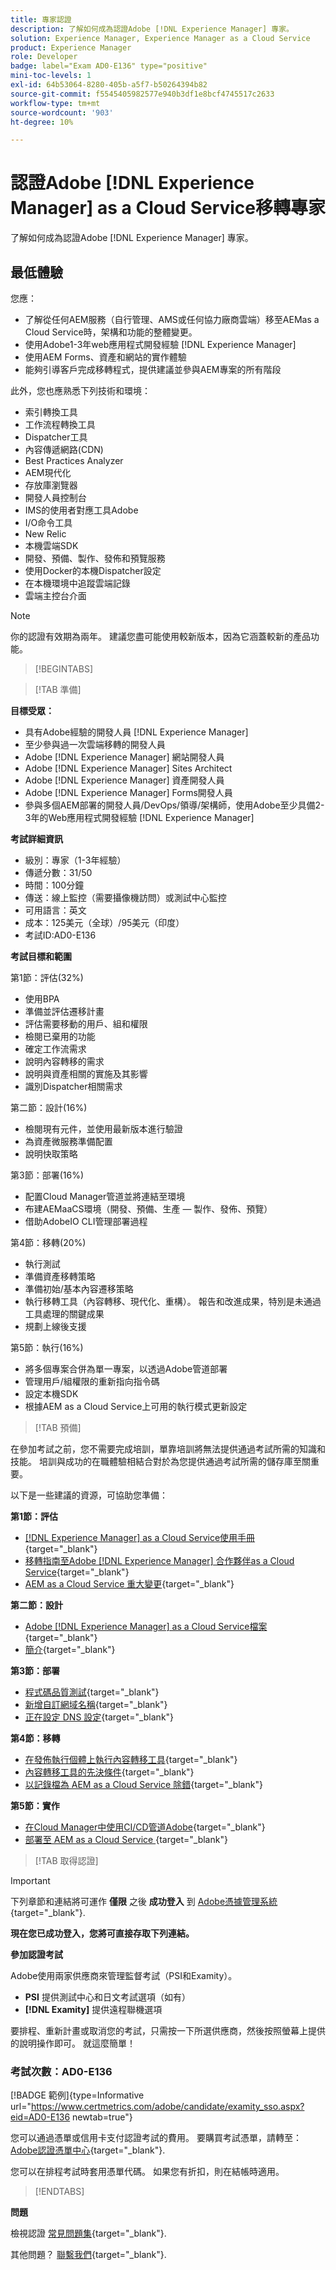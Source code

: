 ```yaml
---
title: 專家認證
description: 了解如何成為認證Adobe [!DNL Experience Manager] 專家。
solution: Experience Manager, Experience Manager as a Cloud Service
product: Experience Manager
role: Developer
badge: label="Exam AD0-E136" type="positive"
mini-toc-levels: 1
exl-id: 64b53064-8280-405b-a5f7-b50264394b82
source-git-commit: f5545405982577e940b3df1e8bcf4745517c2633
workflow-type: tm+mt
source-wordcount: '903'
ht-degree: 10%

---
```


# 認證Adobe [!DNL Experience Manager] as a Cloud Service移轉專家

了解如何成為認證Adobe [!DNL Experience Manager] 專家。

## 最低體驗

您應：

* 了解從任何AEM服務（自行管理、AMS或任何協力廠商雲端）移至AEMas a Cloud Service時，架構和功能的整體變更。
* 使用Adobe1-3年web應用程式開發經驗 [!DNL Experience Manager]
* 使用AEM Forms、資產和網站的實作體驗
* 能夠引導客戶完成移轉程式，提供建議並參與AEM專案的所有階段

此外，您也應熟悉下列技術和環境：

* 索引轉換工具
* 工作流程轉換工具
* Dispatcher工具
* 內容傳遞網路(CDN)
* Best Practices Analyzer
* AEM現代化
* 存放庫瀏覽器
* 開發人員控制台
* IMS的使用者對應工具Adobe
* I/O命令工具
* New Relic
* 本機雲端SDK
* 開發、預備、製作、發佈和預覽服務
* 使用Docker的本機Dispatcher設定
* 在本機環境中追蹤雲端記錄
* 雲端主控台介面

>[!NOTE]
>
>你的認證有效期為兩年。 建議您盡可能使用較新版本，因為它涵蓋較新的產品功能。

>[!BEGINTABS]

>[!TAB 準備]

**目標受眾：**

* 具有Adobe經驗的開發人員 [!DNL Experience Manager]
* 至少參與過一次雲端移轉的開發人員
* Adobe [!DNL Experience Manager] 網站開發人員
* Adobe [!DNL Experience Manager] Sites Architect
* Adobe [!DNL Experience Manager] 資產開發人員
* Adobe [!DNL Experience Manager] Forms開發人員
* 參與多個AEM部署的開發人員/DevOps/領導/架構師，使用Adobe至少具備2-3年的Web應用程式開發經驗 [!DNL Experience Manager]

**考試詳細資訊**

* 級別：專家（1-3年經驗）
* 傳遞分數：31/50
* 時間：100分鐘
* 傳送：線上監控（需要攝像機訪問）或測試中心監控
* 可用語言：英文
* 成本：125美元（全球）/95美元（印度）
* 考試ID:AD0-E136

**考試目標和範圍**

第1節：評估(32%)

* 使用BPA
* 準備並評估遷移計畫
* 評估需要移動的用戶、組和權限
* 檢閱已棄用的功能
* 確定工作流需求
* 說明內容轉移的需求
* 說明與資產相關的實施及其影響
* 識別Dispatcher相關需求

第二節：設計(16%)

* 檢閱現有元件，並使用最新版本進行驗證
* 為資產微服務準備配置
* 說明快取策略

第3節：部署(16%)

* 配置Cloud Manager管道並將連結至環境
* 布建AEMaaCS環境（開發、預備、生產 — 製作、發佈、預覽）
* 借助AdobeIO CLI管理部署過程

第4節：移轉(20%)

* 執行測試
* 準備資產移轉策略
* 準備初始/基本內容遷移策略
* 執行移轉工具（內容轉移、現代化、重構）。 報告和改進成果，特別是未通過工具處理的關鍵成果
* 規劃上線後支援

第5節：執行(16%)

* 將多個專案合併為單一專案，以透過Adobe管道部署
* 管理用戶/組權限的重新指向指令碼
* 設定本機SDK
* 根據AEM as a Cloud Service上可用的執行模式更新設定

>[!TAB 預備]

在參加考試之前，您不需要完成培訓，單靠培訓將無法提供通過考試所需的知識和技能。 培訓與成功的在職體驗相結合對於為您提供通過考試所需的儲存庫至關重要。

以下是一些建議的資源，可協助您準備：

**第1節：評估**


* [[!DNL Experience Manager] as a Cloud Service使用手冊](https://experienceleague.adobe.com/docs/experience-manager-cloud-service/content/home.html?lang=zh-Hant){target="_blank"}
* [移轉指南至Adobe [!DNL Experience Manager] 合作夥伴as a Cloud Service](https://experienceleague.adobe.com/docs/experience-manager-cloud-service/content/migration-journey/getting-started-partners.html?lang=en){target="_blank"}
* [ AEM as a Cloud Service 重大變更](https://experienceleague.adobe.com/docs/experience-manager-cloud-service/content/release-notes/aem-cloud-changes.html?lang=zh-Hant){target="_blank"}

**第二節：設計**

* [Adobe [!DNL Experience Manager] as a Cloud Service檔案](https://experienceleague.adobe.com/docs/experience-manager-cloud-service.html?lang=zh-Hant){target="_blank"}
* [簡介](https://experienceleague.adobe.com/docs/experience-manager-cloud-service/content/implementing/content-delivery/caching.html){target="_blank"}

**第3節：部署**

* [程式碼品質測試](https://experienceleague.adobe.com/docs/experience-manager-cloud-service/content/implementing/using-cloud-manager/test-results/code-quality-testing.html?lang=zh-Hant){target="_blank"}
* [新增自訂網域名稱](https://experienceleague.adobe.com/docs/experience-manager-cloud-service/content/implementing/using-cloud-manager/custom-domain-names/add-custom-domain-name.html?lang=en){target="_blank"}
* [正在設定 DNS 設定](https://experienceleague.adobe.com/docs/experience-manager-cloud-service/content/implementing/using-cloud-manager/custom-domain-names/configure-dns-settings.html?lang=en){target="_blank"}

**第4節：移轉**

* [在發佈執行個體上執行內容轉移工具](https://experienceleague.adobe.com/docs/experience-manager-cloud-service/content/migration-journey/cloud-migration/content-transfer-tool/running-content-transfer-tool-publish-instance.html?lang=en){target="_blank"}
* [內容轉移工具的先決條件](https://experienceleague.adobe.com/docs/experience-manager-cloud-service/content/migration-journey/cloud-migration/content-transfer-tool/prerequisites-content-transfer-tool.html?lang=en){target="_blank"}
* [以記錄檔為 AEM as a Cloud Service 除錯](https://experienceleague.adobe.com/docs/experience-manager-learn/cloud-service/debugging/debugging-aem-as-a-cloud-service/logs.html?lang=en){target="_blank"}

**第5節：實作**

* [在Cloud Manager中使用CI/CD管道Adobe](https://experienceleague.adobe.com/docs/experience-manager-learn/foundation/cloud-manager/use-the-cicd-pipeline-in-cloud-manager-for-aem.html?lang=en){target="_blank"}
* [部署至 AEM as a Cloud Service ](https://experienceleague.adobe.com/docs/experience-manager-cloud-service/content/implementing/deploying/overview.html?lang=en){target="_blank"}

>[!TAB 取得認證]

>[!IMPORTANT]
>
>下列章節和連結將可運作 **僅限**  之後 **成功登入** 到 [Adobe憑據管理系統](http://www.certmetrics.com/adobe){target="_blank"}.


**現在您已成功登入，您將可直接存取下列連結。**

**參加認證考試**

Adobe使用兩家供應商來管理監督考試（PSI和Examity）。

* **PSI** 提供測試中心和日文考試選項（如有）
* **[!DNL Examity]** 提供遠程聯機選項

要排程、重新計畫或取消您的考試，只需按一下所選供應商，然後按照螢幕上提供的說明操作即可。 就這麼簡單！

### 考試次數：AD0-E136

[!BADGE 範例]{type=Informative url="https://www.certmetrics.com/adobe/candidate/examity_sso.aspx?eid=AD0-E136 newtab=true"}

您可以通過憑單或信用卡支付認證考試的費用。 要購買考試憑單，請轉至： [Adobe認證憑單中心](https://market.xvoucher.com/adobe/global){target="_blank"}.

您可以在排程考試時套用憑單代碼。 如果您有折扣，則在結帳時適用。

>[!ENDTABS]

**問題**

檢視認證 [常見問題集](https://experienceleague.adobe.com/docs/certification/certification/faq.html?lang=en){target="_blank"}.

其他問題？ [聯繫我們](mailto:certif@adobe.com){target="_blank"}.
